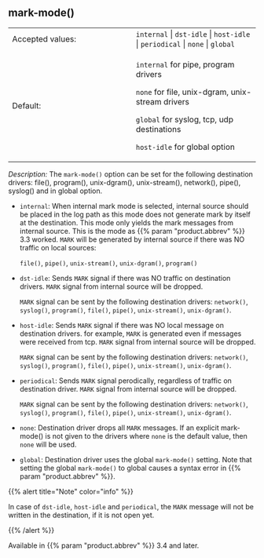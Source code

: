 ---
---
<!-- DISCLAIMER: This file is based on the syslog-ng Open Source Edition documentation https://github.com/balabit/syslog-ng-ose-guides/commit/2f4a52ee61d1ea9ad27cb4f3168b95408fddfdf2 and is used under the terms of The syslog-ng Open Source Edition Documentation License. The file has been modified by Axoflow. -->

## mark-mode()

<table>
<colgroup>
<col style="width: 50%" />
<col style="width: 50%" />
</colgroup>
<tbody>
<tr class="odd">
<td>Accepted values:</td>
<td><code>internal</code> |  <code>dst-idle</code> |  <code>host-idle</code> |  <code>periodical</code> |  <code>none</code> |  <code>global</code></td>
</tr>
<tr class="even">
<td>Default:</td>
<td><p><code>internal</code> for pipe, program drivers</p>
<p><code>none</code> for file, unix-dgram, unix-stream drivers</p>
<p><code>global</code> for syslog, tcp, udp destinations</p>
<p><code>host-idle</code> for global option</p></td>
</tr>
</tbody>
</table>

*Description:* The `mark-mode()` option can be set for the following destination drivers: file(), program(), unix-dgram(), unix-stream(), network(), pipe(), syslog() and in global option.

- `internal`: When internal mark mode is selected, internal source should be placed in the log path as this mode does not generate mark by itself at the destination. This mode only yields the mark messages from internal source. This is the mode as {{% param "product.abbrev" %}} 3.3 worked. `MARK` will be generated by internal source if there was NO traffic on local sources:
  
  `file()`, `pipe()`, `unix-stream()`, `unix-dgram()`, `program()`

- `dst-idle`: Sends `MARK` signal if there was NO traffic on destination drivers. `MARK` signal from internal source will be dropped.
  
  `MARK` signal can be sent by the following destination drivers: `network()`, `syslog()`, `program()`, `file()`, `pipe()`, `unix-stream()`, `unix-dgram()`.

- `host-idle`: Sends `MARK` signal if there was NO local message on destination drivers. for example, `MARK` is generated even if messages were received from tcp. `MARK` signal from internal source will be dropped.
  
  `MARK` signal can be sent by the following destination drivers: `network()`, `syslog()`, `program()`, `file()`, `pipe()`, `unix-stream()`, `unix-dgram()`.

- `periodical`: Sends `MARK` signal perodically, regardless of traffic on destination driver. `MARK` signal from internal source will be dropped.
  
  `MARK` signal can be sent by the following destination drivers: `network()`, `syslog()`, `program()`, `file()`, `pipe()`, `unix-stream()`, `unix-dgram()`.

- `none`: Destination driver drops all `MARK` messages. If an explicit mark-mode() is not given to the drivers where `none` is the default value, then `none` will be used.

- `global`: Destination driver uses the global `mark-mode()` setting. Note that setting the global `mark-mode()` to global causes a syntax error in {{% param "product.abbrev" %}}.


{{% alert title="Note" color="info" %}}

In case of `dst-idle`, `host-idle` and `periodical`, the `MARK` message will not be written in the destination, if it is not open yet.

{{% /alert %}}

Available in {{% param "product.abbrev" %}} 3.4 and later.
